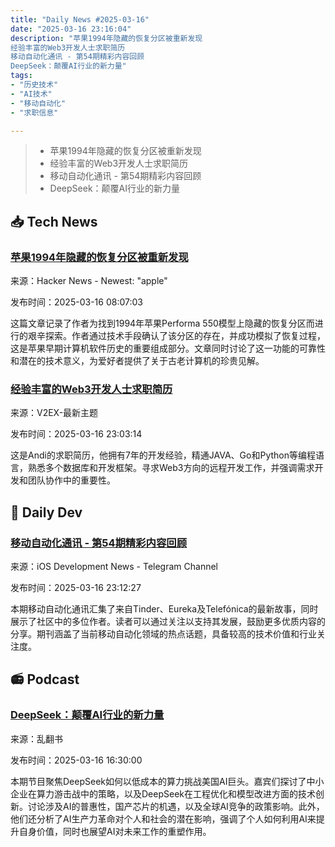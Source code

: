 ```yaml
---
title: "Daily News #2025-03-16"
date: "2025-03-16 23:16:04"
description: "苹果1994年隐藏的恢复分区被重新发现
经验丰富的Web3开发人士求职简历
移动自动化通讯 - 第54期精彩内容回顾
DeepSeek：颠覆AI行业的新力量"
tags: 
- "历史技术"
- "AI技术"
- "移动自动化"
- "求职信息"

---
```


> - 苹果1994年隐藏的恢复分区被重新发现
> - 经验丰富的Web3开发人士求职简历
> - 移动自动化通讯 - 第54期精彩内容回顾
> - DeepSeek：颠覆AI行业的新力量

## 📥 Tech News

### [苹果1994年隐藏的恢复分区被重新发现](https://www.downtowndougbrown.com/2025/03/apples-long-lost-hidden-recovery-partition-from-1994-has-been-found/)

来源：Hacker News - Newest: "apple"

发布时间：2025-03-16 08:07:03

这篇文章记录了作者为找到1994年苹果Performa 550模型上隐藏的恢复分区而进行的艰辛探索。作者通过技术手段确认了该分区的存在，并成功模拟了恢复过程，这是苹果早期计算机软件历史的重要组成部分。文章同时讨论了这一功能的可靠性和潜在的技术意义，为爱好者提供了关于古老计算机的珍贵见解。

### [经验丰富的Web3开发人士求职简历](https://www.v2ex.com/t/1118881)

来源：V2EX-最新主题

发布时间：2025-03-16 23:03:14

这是Andi的求职简历，他拥有7年的开发经验，精通JAVA、Go和Python等编程语言，熟悉多个数据库和开发框架。寻求Web3方向的远程开发工作，并强调需求开发和团队协作中的重要性。

## 💾 Daily Dev

### [移动自动化通讯 - 第54期精彩内容回顾](https://testableapple.com/newsletter/54/)

来源：iOS Development News - Telegram Channel

发布时间：2025-03-16 23:12:27

本期移动自动化通讯汇集了来自Tinder、Eureka及Telefónica的最新故事，同时展示了社区中的多位作者。读者可以通过关注以支持其发展，鼓励更多优质内容的分享。期刊涵盖了当前移动自动化领域的热点话题，具备较高的技术价值和行业关注度。

## 📻 Podcast

### [DeepSeek：颠覆AI行业的新力量](https://www.xiaoyuzhoufm.com/episode/67d5a5a70766616acd310b77)

来源：乱翻书

发布时间：2025-03-16 16:30:00

本期节目聚焦DeepSeek如何以低成本的算力挑战美国AI巨头。嘉宾们探讨了中小企业在算力游击战中的策略，以及DeepSeek在工程优化和模型改进方面的技术创新。讨论涉及AI的普惠性，国产芯片的机遇，以及全球AI竞争的政策影响。此外，他们还分析了AI生产力革命对个人和社会的潜在影响，强调了个人如何利用AI来提升自身价值，同时也展望AI对未来工作的重塑作用。
